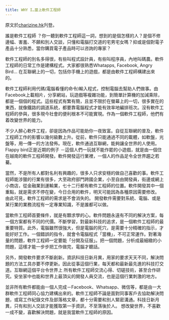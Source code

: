 ```yaml
---
title: WHY I…當上軟件工程師
---
```


原文於[charizine.hk](http://charizine.hk/2014/04/03/why-i-%E7%95%B6%E4%B8%8A%E8%BB%9F%E4%BB%B6%E5%B7%A5%E7%A8%8B%E5%B8%AB/)刋登。

誰是軟件工程師 ？你一聽到軟件工程師這一詞，想到的是個怎樣的人？是個不修邊幅、害羞、不願和別人交談，只懂和電腦打交道的宅男宅女嗎？抑或是個對電子產品十分熟悉，當你購買電子產品時可以咨詢的專家？

軟件工程師的別名多得很，有些叫程式設計員，有些叫程序員，內地叫碼農。軟件工程師的日常工作是建構程式。大家都很熟悉Whatapps, Facebook, Angry Bird... 在互聯網上的一切，包括你手機上的遊戲，都是由軟件工程師構建出來的。

軟件工程師利用代碼(電腦看懂的命令)輸入程式，控制電腦去幫助人們做事。由Facebook上載相片，分享網站，玩遊戲等複雜功能，到簡單計算機的加減乘除，都是一個個的程式。這些程式有繁有簡，且並不限於在螢幕上的一切，很多實在的東西，就像鐵路的調道系統，都要靠電腦程式才能有效率地編排班次。沒有軟件工程師的參與，很多現今社會的便利根本不可能實現。作為一個軟件工程師，他們有着改變世界的能力。

不少人醉心軟件工程，卻是因為作品可能助你一夜致富。自從互聯網的普及，軟件工程師工作的影響以幾何級數上升。從前，軟件只能通過不同的載體，如軟盤，光盤等，用一傳一的方法發佈。現在，軟件通過互聯網，能夠讓全世界的人使用。Flappy bird正是近期的例子 －這個人們一玩就不能作罷的小遊戲，就是由一個住在越南的軟件工程師開發。軟件開發這行業裡，一個人的作品足令全世界趨之若驀。

當然，不是所有人都對名利有興趣的，很多人只求安穩的做自己喜歡的事。軟件工程師能涉獵的行業有很多，大至政府部門跨國企業，小至自由開發員，街邊或網上小商店，從金融業到運輸業，七十二行都有軟件工程師的位置。軟件開發其中一個重點，就是需求不停在變，今日合用的軟件，明天可能因為各種原因需要修改。 由此可見，軟件工程師的需求是不會消失的。 開發軟件需要對系統、電腦、或是某行業的業務流程有一定專業知識，不是誰都可以做。

當軟件工程師首要條件，就是有顆求學的心。軟件問題永遠有不同的解決方案，每一個方案都有不同的代價。不斷學習，對最新科技的追求，是一個軟件工程師的最重要特質。此外，電腦雖然很強大，但是電腦的死穴，是需要十分精確的指示，才能好好工作。一個錯誤的指令，就會令電腦程式「當機」，不可正常運作。對著海量的問題，軟件工程師一定要能「分開及征服」。把一個問題，分析成最細緻的小問題，這樣才能一步步把工作做完，電腦才聽話。

另外，開發軟件要求不斷創新。資訊科技日新月異，用家的要求天天不同，解決問題的方法工具亦要不停更新。因此從事這個行業，每天都和最新最先進的科技打交道。互聯網這個平台令世界上 所有軟件工程師交流心得、切磋技術，甚至合作研究。安坐家中也能和世界上最頂尖的開發人員交流，也是這個行業刺激的地方。

並非所有軟件都能由一個人完成－Facebook、Whatsapp、微信等，都是由一大群軟件工程師同心協力建構出來的。軟件工程師不論是面對同事客戶去協助解決問題，或寫工作紀錄文件及部落格文章，都十分需要和別人緊密溝通。科技日新月異，只有和別人交談才能獲取第一手資訊，不至落後於人。
想改變世界，不喜歡一成不變，喜歡解決問題，就是我當軟件工程師的原因。
